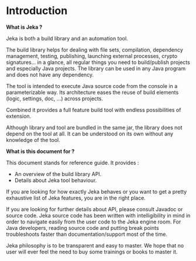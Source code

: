 # Introduction

**What is Jeka ?**

Jeka is both a build library and an automation tool. 

The build library helps for dealing with file sets, compilation, dependency management, testing, publishing,
launching external processes, crypto signatures... in a glance, all regular things you need to build/publish projects and especially Java projects. 
The library can be used in any Java program and does not have any dependency.

The tool is intended to execute Java source code from the console in a parameterizable way. Its architecture eases the 
reuse of build elements (logic, settings, doc, ...) across projects. 

Combined it provides a full feature build tool with endless possibilities of extension.

Although library and tool are bundled in the same jar, the library does not depend on the tool at all. It can be understood 
on its own without any knowledge of the tool.

**What is this document for  ?**

This document stands for reference guide. It provides :
 * An overview of the build library API. 
 * Details about Jeka tool behaviour.
 
If you are looking for how exactly Jeka behaves or you want to get a pretty exhaustive list of Jeka features, you are in the right place.

If you are looking for further details about API, please consult Javadoc or source code. Jeka source code has been 
written with intelligibility in mind in order to navigate easily from the user code to the Jeka engine room. 
For Java developers, reading source code and putting break points troubleshoots faster than documentation/support most of the time.  

Jeka philosophy is to be transparent and easy to master. We hope that no user will ever feel the need to buy some 
trainings or books to master it.

